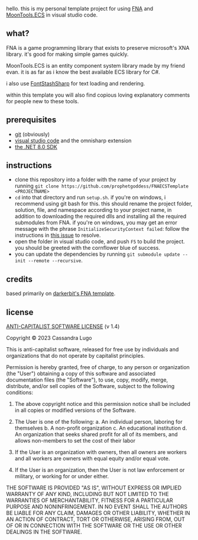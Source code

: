 hello. this is my personal template project for using [FNA](https://github.com/FNA-XNA/FNA) and [MoonTools.ECS](https://gitea.moonside.games/MoonsideGames/MoonTools.ECS) in visual studio code. 

## what?

FNA is a game programming library that exists to preserve microsoft's XNA library. it's good for making simple games quickly. 

MoonTools.ECS is an entity component system library made by my friend evan. it is as far as i know the best available ECS library for C#. 

i also use [FontStashSharp](https://github.com/FontStashSharp/FontStashSharp) for text loading and rendering.

within this template you will also find copious loving explanatory comments for people new to these tools. 

## prerequisites

- [git](https://git-scm.com) (obviously)
- [visual studio code](https://code.visualstudio.com) and the omnisharp extension
- [the .NET 8.0 SDK](https://dotnet.microsoft.com/en-us/download)

## instructions

- clone this repository into a folder with the name of your project by running `git clone https://github.com/prophetgoddess/FNAECSTemplate <PROJECTNAME>`
- `cd` into that directory and run `setup.sh`. if you're on windows, i recommend using git bash for this. this should rename the project folder, solution, file, and namespace according to your project name, in addition to downloading the required dlls and installing all the required submodules from FNA. if you're on windows, you may get an error message with the phrase `InitializeSecurityContext failed`: follow the instructions in [this issue](https://github.com/prophetgoddess/FNAECSTemplate/issues/3) to resolve. 
- open the folder in visual studio code, and push `F5` to build the project. you should be greeted with the cornflower blue of success.
- you can update the dependencies by running `git submodule update --init --remote --recursive`.

## credits

based primarily on [darkerbit's FNA template](https://github.com/darkerbit/FNATemplate).

## license
[ANTI-CAPITALIST SOFTWARE LICENSE](https://anticapitalist.software/) (v 1.4)

Copyright © 2023 Cassandra Lugo

This is anti-capitalist software, released for free use by individuals and organizations that do not operate by capitalist principles.

Permission is hereby granted, free of charge, to any person or organization (the "User") obtaining a copy of this software and associated documentation files (the "Software"), to use, copy, modify, merge, distribute, and/or sell copies of the Software, subject to the following conditions:

1. The above copyright notice and this permission notice shall be included in all copies or modified versions of the Software.

2. The User is one of the following:
a. An individual person, laboring for themselves
b. A non-profit organization
c. An educational institution
d. An organization that seeks shared profit for all of its members, and allows non-members to set the cost of their labor

3. If the User is an organization with owners, then all owners are workers and all workers are owners with equal equity and/or equal vote.

4. If the User is an organization, then the User is not law enforcement or military, or working for or under either.

THE SOFTWARE IS PROVIDED "AS IS", WITHOUT EXPRESS OR IMPLIED WARRANTY OF ANY KIND, INCLUDING BUT NOT LIMITED TO THE WARRANTIES OF MERCHANTABILITY, FITNESS FOR A PARTICULAR PURPOSE AND NONINFRINGEMENT. IN NO EVENT SHALL THE AUTHORS BE LIABLE FOR ANY CLAIM, DAMAGES OR OTHER LIABILITY, WHETHER IN AN ACTION OF CONTRACT, TORT OR OTHERWISE, ARISING FROM, OUT OF OR IN CONNECTION WITH THE SOFTWARE OR THE USE OR OTHER DEALINGS IN THE SOFTWARE.
